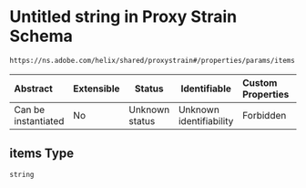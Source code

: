 # Untitled string in Proxy Strain Schema

```txt
https://ns.adobe.com/helix/shared/proxystrain#/properties/params/items
```




| Abstract            | Extensible | Status         | Identifiable            | Custom Properties | Additional Properties | Access Restrictions | Defined In                                                                  |
| :------------------ | ---------- | -------------- | ----------------------- | :---------------- | --------------------- | ------------------- | --------------------------------------------------------------------------- |
| Can be instantiated | No         | Unknown status | Unknown identifiability | Forbidden         | Allowed               | none                | [proxystrain.schema.json\*](proxystrain.schema.json "open original schema") |

## items Type

`string`

